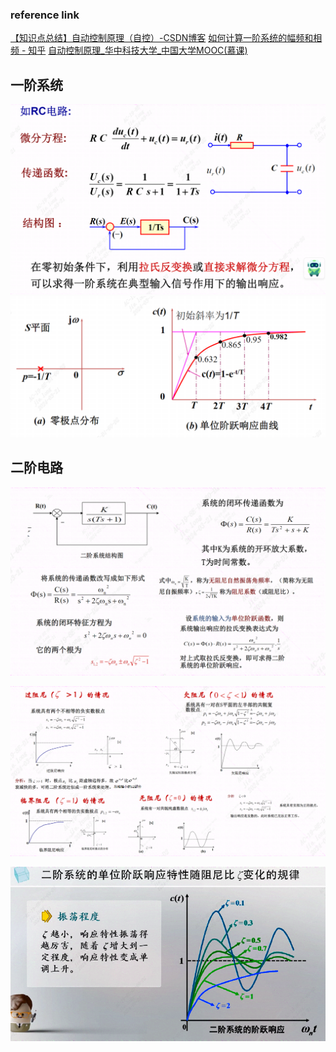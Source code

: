 ### reference link
[【知识点总结】自动控制原理（自控）-CSDN博客](https://blog.csdn.net/weixin_51130221/article/details/126635710)
[如何计算一阶系统的幅频和相频 - 知乎](https://zhuanlan.zhihu.com/p/665732351)
[自动控制原理\_华中科技大学\_中国大学MOOC(慕课)](https://www.icourse163.org/learn/HUST-1001531001?tid=1472007458#/learn/content?type=detail&id=1257326331&cid=1290701884&contentid=1008076009)
## 一阶系统
![](https://raw.githubusercontent.com/acdefg/cdn/main/sophgo_obsidian/20240321173138.png)
![](https://raw.githubusercontent.com/acdefg/cdn/main/sophgo_obsidian/20240321173209.png)

## 二阶电路
![](https://raw.githubusercontent.com/acdefg/cdn/main/sophgo_obsidian/20240321210207.png)

![](https://raw.githubusercontent.com/acdefg/cdn/main/sophgo_obsidian/20240321210225.png)

![](https://raw.githubusercontent.com/acdefg/cdn/main/sophgo_obsidian/20240321210244.png)


